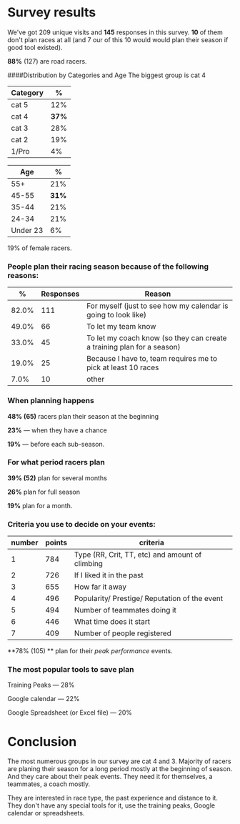 # Survey results

We've got 209 unique visits and **145** responses in this survey. **10** of them don't plan races at all (and 7 our of this 10 would would plan their season if good tool existed).

**88%** (127) are road racers.

####Distribution by Categories and Age
The biggest group is cat 4

| Category | % |
| -- | -- |
| cat 5 | 12% |
| cat 4 | **37%** |
| cat 3 | 28% |
| cat 2 | 19% |
| 1/Pro | 4%  |

| Age | % |
| -- | -- |
| 55+ | 21% |
| 45-55 | **31%** |
| 35-44 | 21% |
| 24-34 | 21% |
| Under 23 | 6%  |


19% of female racers.

### People plan their racing season because of the following reasons:

% | Responses | Reason
--------|-------|------------
82.0%| 111| For myself (just to see how my calendar is going to look like)
49.0%| 66| To let my team know 
33.0%| 45| To let my coach know (so they can create a training plan for a season)
19.0%| 25|   Because I have to, team requires me to pick at least 10 races
7.0%| 10 |    other 

### When planning happens

**48% (65)** racers plan their season at the beginning 

**23%** — when they have a chance

**19%** — before each sub-season.


### For what period racers plan

**39% (52)** plan for several months

**26%** plan for full season

**19%** plan for a month.

### Criteria you use to decide on your events:

number | points | criteria
-----------|------|---------
1| 784 |Type (RR, Crit, TT, etc) and amount of climbing
2| 726 |If I liked it in the past
3| 655 |How far it away
4| 496 |Popularity/ Prestige/ Reputation of the event
5| 494 |Number of teammates doing it
6| 446 |What time does it start
7| 409 |Number of people registered

**78% (105) ** plan for their *peak performance* events.

### The most popular tools to save plan

Training Peaks — 28%

Google calendar — 22%

Google Spreadsheet (or Excel file) — 20%

# Conclusion

The most numerous groups in our survey are cat 4 and 3.
Majority of racers are planing their season for a long period mostly at the beginning of season. And they care about their peak events. They need it for themselves, a teammates, a coach mostly.

They are interested in race type, the past experience and distance to it.
They don't have any special tools for it, use the training peaks, Google calendar or spreadsheets. 
